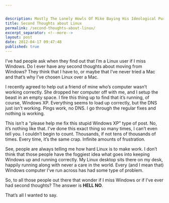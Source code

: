 ```yaml
---


description: Mostly The Lonely Howls Of Mike Baying His Ideological Purity At The Moon
title: Second Thoughts about Linux
permalink: /second-thoughts-about-linux/
excerpt_separator: <!--more-->
layout: post
date: 2012-04-17 09:47:48
published: true
---
```



I’ve had people ask when they find out that I’m a Linux user if I miss Windows. Do I ever have any second thoughts about moving from Windows? They think that I have to, or maybe that I’ve never tried a Mac and that’s why I’ve chosen Linux over a Mac.

<!--more-->

I recently agreed to help out a friend of mine who’s computer wasn’t working correctly. She dropped her computer off with me, and I setup the beast in an empty space. I fire this thing up to find that it’s running, of course, Windows XP. Everything seems to load up correctly, but the DNS just isn’t working. Pings work, no DNS. I go through the regular fixes and nothing is working.

This isn’t a “please help me fix this stupid Windows XP” type of post. No, it’s nothing like that. I’ve done this exact thing so many times, I can’t even tell you. I couldn’t begin to count. Thousands, if not tens of thousands of times. Every time, it’s the same crap. Infinite amounts of frustration.

See, people are always telling me how hard Linux is to make work. I don’t think that those people have the foggiest idea what goes into keeping Windows up and running correctly. My Linux desktop sits there on my desk, happily running along with never a care in the world. Every (and I mean that) Windows computer I’ve run across has had some type of problem.

So, to all those people out there that wonder if I miss Windows or if I’ve ever had second thoughts? The answer is **HELL NO**.

That’s all I wanted to say.
